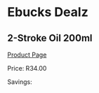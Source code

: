 
# Ebucks Dealz
## 2-Stroke Oil 200ml
[Product Page](https://www.ebucks.com/web/shop/productSelected.do?prodId=1200604341&catId=370101825)

Price: R34.00

Savings: 


	